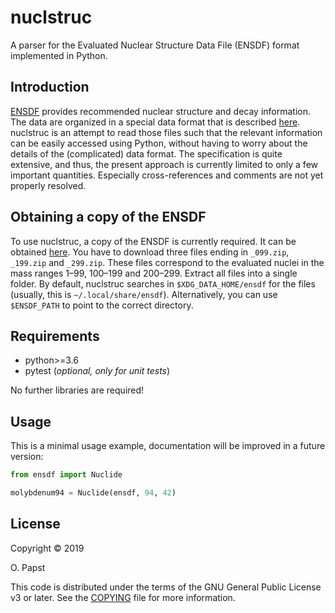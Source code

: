 # nuclstruc

A parser for the Evaluated Nuclear Structure Data File (ENSDF) format implemented in Python.

## Introduction

[ENSDF](https://www.nndc.bnl.gov/ensdf/) provides recommended nuclear structure and decay information.
The data are organized in a special data format that is described [here](https://www.nndc.bnl.gov/nndcscr/documents/ensdf/ensdf-manual.pdf).
nuclstruc is an attempt to read those files such that the relevant information can be easily accessed using Python,
without having to worry about the details of the (complicated) data format.
The specification is quite extensive, and thus, the present approach is currently limited to only a few important quantities.
Especially cross-references and comments are not yet properly resolved.

## Obtaining a copy of the ENSDF

To use nuclstruc, a copy of the ENSDF is currently required.
It can be obtained [here](https://www.nndc.bnl.gov/ensarchivals/).
You have to download three files ending in `_099.zip`, `_199.zip` and `_299.zip`.
These files correspond to the evaluated nuclei in the mass ranges 1–99, 100–199 and 200–299.
Extract all files into a single folder.
By default, nuclstruc searches in `$XDG_DATA_HOME/ensdf` for the files (usually, this is `~/.local/share/ensdf`).
Alternatively, you can use `$ENSDF_PATH` to point to the correct directory.

## Requirements

- python>=3.6
- pytest (*optional, only for unit tests*)

No further libraries are required!

## Usage

This is a minimal usage example, documentation will be improved in a future version:

```python
from ensdf import Nuclide

molybdenum94 = Nuclide(ensdf, 94, 42)
```

## License

Copyright © 2019

O. Papst

This code is distributed under the terms of the GNU General Public License v3 or later. See the [COPYING](COPYING) file for more information.
